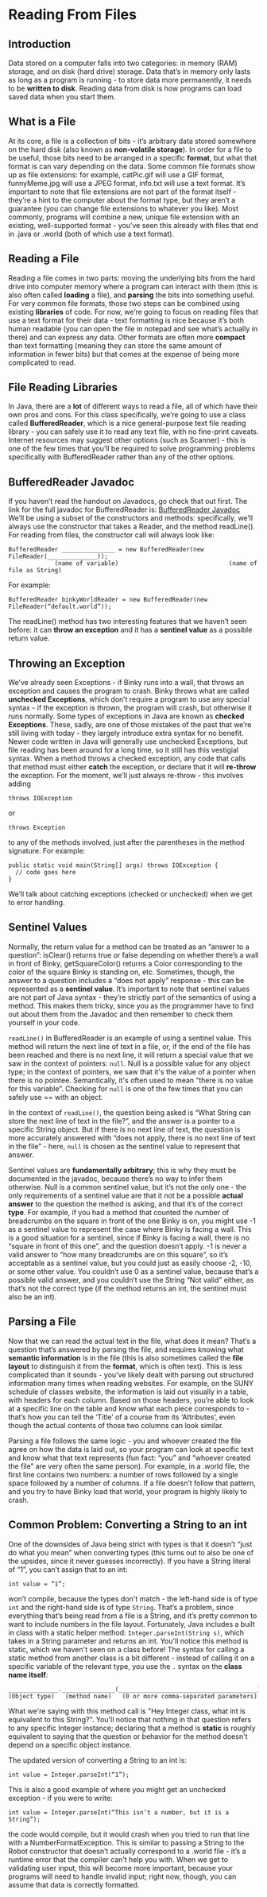 # Reading From Files

## Introduction

Data stored on a computer falls into two categories: in memory (RAM) storage, and on disk (hard drive) storage. Data that’s in memory only lasts as long as a program is running \- to store data more permanently, it needs to be **written to disk**. Reading data from disk is how programs can load saved data when you start them.

## What is a File

At its core, a file is a collection of bits \- it’s arbitrary data stored somewhere on the hard disk (also known as **non-volatile storage**). In order for a file to be useful, those bits need to be arranged in a specific **format**, but what that format is can vary depending on the data. Some common file formats show up as file extensions: for example, catPic.gif will use a GIF format, funnyMeme.jpg will use a JPEG format, info.txt will use a text format. It’s important to note that file extensions are not part of the format itself \- they’re a hint to the computer about the format type, but they aren’t a guarantee (you can change file extensions to whatever you like). Most commonly, programs will combine a new, unique file extension with an existing, well-supported format \- you’ve seen this already with files that end in .java or .world (both of which use a text format). 

## Reading a File

Reading a file comes in two parts: moving the underlying bits from the hard drive into computer memory where a program can interact with them (this is also often called **loading** a file), and **parsing** the bits into something useful. For very common file formats, those two steps can be combined using existing **libraries** of code. For now, we’re going to focus on reading files that use a text format for their data \- text formatting is nice because it’s both human readable (you can open the file in notepad and see what’s actually in there) and can express any data. Other formats are often more **compact** than text formatting (meaning they can store the same amount of information in fewer bits) but that comes at the expense of being more complicated to read.

## File Reading Libraries

In Java, there are a **lot** of different ways to read a file, all of which have their own pros and cons. For this class specifically, we’re going to use a class called **BufferedReader**, which is a nice general-purpose text file reading library \- you can safely use it to read any text file, with no fine-print caveats. Internet resources may suggest other options (such as Scanner) \- this is one of the few times that you’ll be required to solve programming problems specifically with BufferedReader rather than any of the other options.

## BufferedReader Javadoc

If you haven’t read the handout on Javadocs, go check that out first. The link for the full javadoc for BufferedReader is: [BufferedReader Javadoc](https://docs.oracle.com/javase/8/docs/api/java/io/BufferedReader.html)   
We’ll be using a subset of the constructors and methods: specifically, we’ll always use the constructor that takes a Reader, and the method readLine(). For reading from files, the constructor call will always look like:

```
BufferedReader _______________ = new BufferedReader(new FileReader(______________));  
	         (name of variable)				                  (name of file as String)
```

For example:

```
BufferedReader binkyWorldReader = new BufferedReader(new FileReader(“default.world”));
```

The readLine() method has two interesting features that we haven’t seen before: it can **throw an exception** and it has a **sentinel value** as a possible return value.

## Throwing an Exception

We’ve already seen Exceptions \- if Binky runs into a wall, that throws an exception and causes the program to crash. Binky throws what are called **unchecked Exceptions**, which don’t require a program to use any special syntax \- if the exception is thrown, the program will crash, but otherwise it runs normally. Some types of exceptions in Java are known as **checked Exceptions**. These, sadly, are one of those mistakes of the past that we’re still living with today \- they largely introduce extra syntax for no benefit. Newer code written in Java will generally use unchecked Exceptions, but file reading has been around for a long time, so it still has this vestigial syntax. When a method throws a checked exception, any code that calls that method must either **catch** the exception, or declare that it will **re-throw** the exception. For the moment, we’ll just always re-throw \- this involves adding

`throws IOException`
   
or
  
`throws Exception`

to any of the methods involved, just after the parentheses in the method signature. For example:

```
public static void main(String[] args) throws IOException {  
  // code goes here  
}
```

We’ll talk about catching exceptions (checked or unchecked) when we get to error handling.

## Sentinel Values

Normally, the return value for a method can be treated as an “answer to a question”: isClear() returns true or false depending on whether there’s a wall in front of Binky, getSquareColor() returns a Color corresponding to the color of the square Binky is standing on, etc. Sometimes, though, the answer to a question includes a “does not apply” response \- this can be represented as a **sentinel value**. It’s important to note that sentinel values are not part of Java syntax \- they’re strictly part of the semantics of using a method. This makes them tricky, since you as the programmer have to find out about them from the Javadoc and then remember to check them yourself in your code.

`readLine()` in BufferedReader is an example of using a sentinel value. This method will return the next line of text in a file, or, if the end of the file has been reached and there is no next line, it will return a special value that we saw in the context of pointers: `null`. Null is a possible value for any object type; in the context of pointers, we saw that it's the value of a pointer when there is no pointee. Semantically, it's often used to mean “there is no value for this variable”. Checking for `null` is one of the few times that you can safely use \== with an object. 

In the context of `readLine()`, the question being asked is “What String can store the next line of text in the file?”, and the answer is a pointer to a specific String object. But if there is no next line of text, the question is more accurately answered with “does not apply, there is no next line of text in the file” \- here, `null` is chosen as the sentinel value to represent that answer. 

Sentinel values are **fundamentally arbitrary**; this is why they must be documented in the javadoc, because there’s no way to infer them otherwise. Null is a common sentinel value, but it’s not the only one \- the only requirements of a sentinel value are that it not be a possible **actual answer** to the question the method is asking, and that it’s of the correct **type**. For example, if you had a method that counted the number of breadcrumbs on the square in front of the one Binky is on, you might use \-1 as a sentinel value to represent the case where Binky is facing a wall. This is a good situation for a sentinel, since if Binky is facing a wall, there is no “square in front of this one”, and the question doesn’t apply. \-1 is never a valid answer to “how many breadcrumbs are on this square”, so it’s acceptable as a sentinel value, but you could just as easily choose \-2, \-10, or some other value. You couldn’t use 0 as a sentinel value, because that’s a possible valid answer, and you couldn’t use the String “Not valid” either, as that’s not the correct type (if the method returns an int, the sentinel must also be an int).

## Parsing a File

Now that we can read the actual text in the file, what does it mean? That’s a question that’s answered by parsing the file, and requires knowing what **semantic information** is in the file (this is also sometimes called the **file layout** to distinguish it from the **format**, which is often text). This is less complicated than it sounds \- you’ve likely dealt with parsing out structured information many times when reading websites. For example, on the SUNY schedule of classes website, the information is laid out visually in a table, with headers for each column. Based on those headers, you’re able to look at a specific line on the table and know what each piece corresponds to \- that’s how you can tell the ‘Title’ of a course from its ‘Attributes’, even though the actual contents of those two columns can look similar.

Parsing a file follows the same logic \- you and whoever created the file agree on how the data is laid out, so your program can look at specific text and know what that text represents (fun fact: “you” and “whoever created the file” are very often the same person). For example, in a .world file, the first line contains two numbers: a number of rows followed by a single space followed by a number of columns. If a file doesn’t follow that pattern, and you try to have Binky load that world, your program is highly likely to crash.

## Common Problem: Converting a String to an int

One of the downsides of Java being strict with types is that it doesn’t “just do what you mean” when converting types (this turns out to also be one of the upsides, since it never guesses incorrectly). If you have a String literal of “1”, you can’t assign that to an int:

`int value = “1”;`

won’t compile, because the types don't match - the left-hand side is of type `int` and the right-hand side is of type `String`. That’s a problem, since everything that’s being read from a file is a String, and it’s pretty common to want to include numbers in the file layout. Fortunately, Java includes a built in class with a static helper method: `Integer.parseInt(String s)`, which takes in a String parameter and returns an int. You'll notice this method is static, which we haven't seen on a class before! The syntax for calling a static method from another class is a bit different - instead of calling it on a specific variable of the relevant type, you use the `.` syntax on the **class name itself**:

```
______________._______________(_______________________________________);
(Object type)   (method name)   (0 or more comma-separated parameters)
```

What we're saying with this method call is "Hey Integer class, what int is equivalent to this String?". You'll notice that nothing in that question refers to any specific Integer instance; declaring that a method is **static** is roughly equivalent to saying that the question or behavior for the method doesn't depend on a specific object instance. 

The updated version of converting a String to an int is:

`int value = Integer.parseInt(“1”);`

This is also a good example of where you might get an unchecked exception \- if you were to write:

`int value = Integer.parseInt(“This isn’t a number, but it is a String”);`

the code would compile, but it would crash when you tried to run that line with a NumberFormatException. This is similar to passing a String to the Robot constructor that doesn’t actually correspond to a .world file \- it’s a runtime error that the compiler can’t help you with. When we get to validating user input, this will become more important, because your programs will need to handle invalid input; right now, though, you can assume that data is correctly formatted.